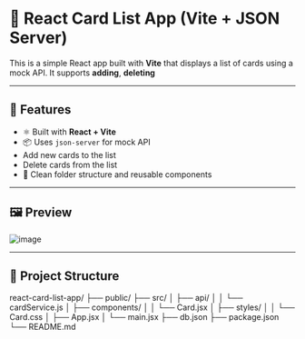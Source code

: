 # 🧩 React Card List App (Vite + JSON Server)

This is a simple React app built with **Vite** that displays a list of cards using a mock API. It supports **adding**, **deleting**

---

## 🚀 Features

- ⚛️ Built with **React + Vite**
- 📦 Uses `json-server` for mock API
-  Add new cards to the list
-  Delete cards from the list
- 📁 Clean folder structure and reusable components

---

## 🖼️ Preview

![image](https://github.com/user-attachments/assets/a291eab3-d7e9-4ce6-95e9-19fcda122037)


---

## 📂 Project Structure

react-card-list-app/
├── public/
├── src/
│ ├── api/
│ │ └── cardService.js
│ ├── components/
│ │ └── Card.jsx
│ ├── styles/
│ │ └── Card.css
│ ├── App.jsx
│ └── main.jsx
├── db.json
├── package.json
└── README.md
